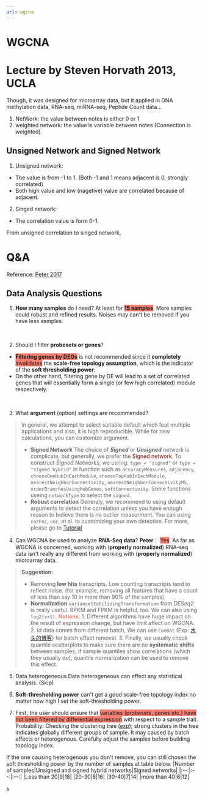 ```yaml
---
url: wgcna
---
```


# WGCNA

# Lecture by Steven Horvath 2013, UCLA

Though, it was designed for microarray data, but it applied in DNA methylation  data, RNA-seq, miRNA-seq, Peptide Count data...

1. NetWork: the value between notes is either 0 or 1
2. weighted network: the value is variable between notes (Connection is weighted).

## Unsigned Network and Signed Network
1. Unsigned network:
  - The value is from -1 to 1. (Both -1 and 1 means adjacent is 0, strongly correlated)
  - Both high value and low (nagetive) value are correlated because of adjacent.
2. Singed network:
  - The correlation value is form 0-1.

From unsigned correlation to singed network,

# Q&A
Reference: [Peter 2017](https://horvath.genetics.ucla.edu/html/CoexpressionNetwork/Rpackages/WGCNA/faq.html)

## Data Analysis Questions

1. **How many samples** do I need?
At least for <span style="background:salmon">**15 samples**</span>. More samples could robust and refined results. Noises may can't be removed if you have less samples.
<br>

2. Should I filter **probesets or genes**?
- <span style="background:salmon">**Filtering genes by DEGs**</span> is not recommended since it **completely** <span style="background:salmon">invalidates</span> the **scale-free topology assumption**, which is the indicator of the **soft thresholding power**.
- On the other hand, filtering gene by DE will lead to a set of correlated genes that will essentially form a single (or few high correlated) module respectively.
<br>

3. What **argument** (option) settings are recommended?
>In general, we attempt to select suitable default which feat multiple applications and also, it is high reproducible.
While for new calculations, you can customize argument.
>- **Signed Network**
    The choice of ***Signed*** or ***Unsigned*** network is complicate, but generally, we prefer the <span  style="color:darkred">Signed network</span>.
    To construct *Signed Networks*, we usring:
    `type = "signed"` or `type = "signed hybrid"` in function such as `accuracyMeasures`, `adjacency`, `chooseOneHubInEachModule`, `chooseTopHubInEachModule`, `nearestNeighborConnectivity`, `nearestNeighborConnectivityMS`, `orderBranchesUsingHubGenes`, `softConnectivity`. Some functions useing `networkType` to select the `signed`.
>- **Robust correlation**
    Generaly, we recommend to using default arguments to detect the correlation unless you have enough reason to believe there is no outlier measurment. You can using `corFnc`, `cor`, et al. to customizing your own detective. For more, please go to [Tutorial](https://horvath.genetics.ucla.edu/html/CoexpressionNetwork/Rpackages/WGCNA/faq.html)

4. Can WGCNA be used to analyze **RNA-Seq data**?
  **Peter**： <span style="background:salmon">Yes</span>. As far as WGCNA is concerned, working with (**properly normalized**) RNA-seq data isn't really any different from working with (**properly normalized**) microarray data.
>  **Suggestion**:
>  - Removing **low hits** transcripts.
    Low counting transcripts tend to reflect noise. (for example, removing all features that have a count of less than say 10 in more than 90% of the samples)
>  - **Normalization**
    `varianceStabilizingTransformation` from *DESeq2* is really useful.
    RPKM and FPKM is helpful, too.
    We can also using `log2(x+1)`.
    <span style="color:salmon"><b>Notions</b></span>:
    1. Different algorithms have huge impact on the result of expression change, but have limit affect on WGCNA.
    2. Id data comes from different batch, We can use `ComBat` (Exp: [木头的博客](http://blog.sina.com.cn/s/blog_70a5f5210102wibx.html)) for batch effect removal.
    3. Finally, we usually check quantile scatterplots to make sure there are no **systematic shifts** between samples; if sample quantiles show correlations (which they usually do), quantile normalization can be used to remove this effect.
5. Data heterogeneous
  Data heterogeneous can effect any statistical analysis. (Skip)

6. **Soft-thresholding power**
  can't get a good scale-free topology index no matter how high I set the soft-thresholding power.
  1. First, the user should ensure that <span style='background:salmon'> variables (probesets, genes etc.) have not been filtered by differential expression</span> with respect to a sample trait.
  Probability: Checking the clustering tree ([exp](https://horvath.genetics.ucla.edu/html/CoexpressionNetwork/Rpackages/WGCNA/Tutorials/FemaleLiver-01-dataInput.pdf)); strong clusters in the tree indicates globally different groups of sample. It may caused by batch effects or heterogenous. Carefully adjust the samples before building topology index.

  If the one causing heterogenous you don't remove, you can still chosen the soft thresholding power by the number of samples at table below.
|Number of samples|Unsigned and signed hybrid networks|Signed networks|
|:--:|:--:|:--:|
|Less than 20|9|18|
|20-30|8|16|
|30-40|7|14|
|more than 40|6|12|








s
